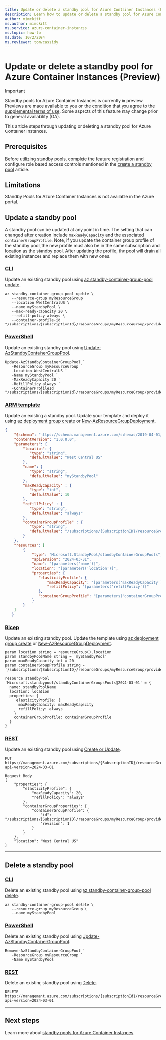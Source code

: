 ```yaml
---
title: Update or delete a standby pool for Azure Container Instances (Preview)
description: Learn how to update or delete a standby pool for Azure Container Instances.
author: mimckitt
ms.author: mimckitt
ms.service: azure-container-instances
ms.topic: how-to
ms.date: 10/2/2024
ms.reviewer: tomvcassidy
---
```



# Update or delete a standby pool for Azure Container Instances (Preview)

> [!IMPORTANT]
> Standby pools for Azure Container Instances is currently in preview. Previews are made available to you on the condition that you agree to the [supplemental terms of use](https://azure.microsoft.com/support/legal/preview-supplemental-terms/). Some aspects of this feature may change prior to general availability (GA). 


This article steps through updating or deleting a standby pool for Azure Container Instances. 

## Prerequisites

Before utilizing standby pools, complete the feature registration and configure role based access controls mentioned in the [create a standby pool](container-instances-standby-pool-create.md) article. 


## Limitations
Standby Pools for Azure Container Instances is not available in the Azure portal. 

## Update a standby pool
A standby pool can be updated at any point in time. The setting that can changed after creation include `maxReadyCapacity` and the associated `containerGroupProfile`. Note, if you update the container group profile of the standby pool, the new profile must also be in the same subscription and location as the standby pool. After updating the profile, the pool will drain all existing instances and replace them with new ones. 

### [CLI](#tab/cli)
Update an existing standby pool using [az standby-container-group-pool update](/cli/azure/standby-container-group-pool).

```azurecli-interactive
az standby-container-group-pool update \
   --resource-group myResourceGroup 
   --location WestCentralUS \
   --name myStandbyPool \
   --max-ready-capacity 20 \
   --refill-policy always \
   --container-profile-id "/subscriptions/{subscriptionId}/resourceGroups/myResourceGroup/providers/Microsoft.ContainerInstance/containerGroupProfiles/myContainerGroupProfile"
```
### [PowerShell](#tab/powershell)
Update an existing standby pool using [Update-AzStandbyContainerGroupPool](/powershell/module/az.standbypool/new-AzStandbyContainerGroupPool).

```azurepowershell-interactive
Update-AzStandbyContainerGroupPool `
   -ResourceGroup myResourceGroup `
   -Location WestCentralUS `
   -Name myStandbyPool `
   -MaxReadyCapacity 20 `
   -RefillPolicy always `
   -ContainerProfileId "/subscriptions/{subscriptionId}/resourceGroups/myResourceGroup/providers/Microsoft.ContainerInstance/containerGroupProfiles/myContainerGroupProfile"
```

### [ARM template](#tab/template)
Update an existing a standby pool. Update your template and deploy it using [az deployment group create](/cli/azure/deployment/group) or [New-AzResourceGroupDeployment](/powershell/module/az.resources/new-azresourcegroupdeployment).


```json
{
    "$schema": "https://schema.management.azure.com/schemas/2019-04-01/deploymentTemplate.json#",
    "contentVersion": "1.0.0.0",
    "parameters": {
        "location": {
           "type": "string",
           "defaultValue": "West Central US"    
        },
        "name": {
           "type": "string",
           "defaultValue": "myStandbyPool"
        },
        "maxReadyCapacity" : {
           "type": "int",
           "defaultValue": 10
        },
        "refillPolicy" : {
           "type": "string",
           "defaultValue": "always"
        },
        "containerGroupProfile" : {
           "type": "string",
           "defaultValue": "/subscriptions/{SubscriptionID}/resourceGroups/myResourceGroup/providers/Microsoft.ContainerInstance/containerGroupProfiles/myContainerGroupProfile"
        }
    },
    "resources": [ 
        {
            "type": "Microsoft.StandbyPool/standbyContainerGroupPools",
            "apiVersion": "2024-03-01",
            "name": "[parameters('name')]",
            "location": "[parameters('location')]",
            "properties": {
               "elasticityProfile": {
                   "maxReadyCapacity": "[parameters('maxReadyCapacity')]",
                   "refillPolicy": "[parameters('refillPolicy')]"
               },
               "containerGroupProfile": "[parameters('containerGroupProfile')]"
            }
        }
    ]
   }

```


### [Bicep](#tab/bicep)
Update an existing standby pool. Update the template using [az deployment group create](/cli/azure/deployment/group) or [New-AzResourceGroupDeployment](/powershell/module/az.resources/new-azresourcegroupdeployment).

```bicep
param location string = resourceGroup().location
param standbyPoolName string = 'myStandbyPool'
param maxReadyCapacity int = 20
param containerGroupProfile string = '/subscriptions/{SubscriptionID}/resourceGroups/myResourceGroup/providers/Microsoft.ContainerInstance/containerGroupProfiles/myContainerGroupProfile'

resource standbyPool 'Microsoft.standbypool/standbyContainerGroupsPools@2024-03-01' = {
  name: standbyPoolName
  location: location
  properties: {
     elasticityProfile: {
      maxReadyCapacity: maxReadyCapacity
      refillPolicy: always
    }
    containerGroupProfile: containerGroupProfile
  }
}
```

### [REST](#tab/rest)
Update an existing standby pool using [Create or Update](/rest/api/standbypool/standby-virtual-machine-pools/create-or-update).

```HTTP
PUT https://management.azure.com/subscriptions/{SubscriptionID}/resourceGroups/myResourceGroup/providers/Microsoft.StandbyPool/standbyContainerGroupPools/myStandbyPool?api-version=2024-03-01 
 
Request Body
{
    "properties": {
        "elasticityProfile": {
            "maxReadyCapacity": 20,
            "refillPolicy": "always"
        },
        "containerGroupProperties": {
            "containerGroupProfile": {
                "id": "/subscriptions/{SubscriptionID}/resourceGroups/myResourceGroup/providers/Microsoft.ContainerInstance/containerGroupProfiles/myContainerGroupProfile",
                "revision": 1
            }
        }
    },
    "location": "West Central US"
}
```

---

## Delete a standby pool

### [CLI](#tab/cli-1)
Delete an existing standby pool using [az standby-container-group-pool delete](/cli/azure/standby-container-group-pool).

```azurecli-interactive
az standby-container-group-pool delete \
   --resource-group myResourceGroup \
   --name myStandbyPool 
```
### [PowerShell](#tab/powershell-1)
Delete an existing standby pool using [Update-AzStandbyContainerGroupPool](/powershell/module/az.standbypool/new-AzStandbyContainerGroupPool).

```azurepowershell-interactive
Remove-AzStandbyContainerGroupPool `
   -ResourceGroup myResourceGroup `
   -Name myStandbyPool 
```


### [REST](#tab/rest-1)
Delete an existing standby pool using [Delete](/rest/api/standbypool/standby-virtual-machine-pools/delete).

```HTTP
DELETE https://management.azure.com/subscriptions/{subscriptionId}/resourceGroups/{resourceGroupName}/providers/Microsoft.StandbyPool/standbyContainerGroupPools/{standbyContainerGroupPoolName}?api-version=2024-03-01
```

---


## Next steps

Learn more about [standby pools for Azure Container Instances](container-instances-standby-pool-overview.md)
